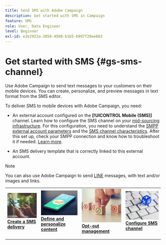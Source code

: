 ```yaml
---
title: Send SMS with Adobe Campaign
description: Get started with SMS in Campaign
feature: SMS
role: User, Data Engineer
level: Beginner
exl-id: e2e2922a-2058-4588-b1b5-6997f29ee663
---
```

# Get started with SMS {#gs-sms-channel}

Use Adobe Campaign to send text messages to your customers on their mobile devices. You can create, personalize, and preview messages in text format from the SMS editor.

To deliver SMS to mobile devices with Adobe Campaign, you need:

* An external account configured on the **[!UICONTROL Mobile (SMS)]** channel. Learn how to configure the SMS channel on your [mid-sourcing infrastructure](sms-mid-sourcing.md). For this configuration, you need to understand the [SMPP external account parameters](smpp-external-account.md) and the [SMS channel characteristics](sms-channel.md).
    After this set up, check your SMPP connection and know how to troubleshoot it if needed. [Learn more](smpp-connection.md).

* An SMS delivery template that is correctly linked to this external account.


>[!NOTE]
>
>You can also use Adobe Campaign to send [LINE](../../send/line.md) messages, with text and/or images and links.


<table style="table-layout:fixed"><tr style="border: 0;">
<td>
<a href="create-sms.md">
<img alt="Create SMS" src="../../assets/do-not-localize/sms-sending.jpg">
</a>
<div><a href="create-sms.md"><strong>Create a SMS delivery</strong>
</div>
<p>
</td>
<td>
<a href="sms-content.md">
<img alt="SMS Content" src="../../assets/do-not-localize/sms.jpg">
</a>
<div>
<a href="sms-content.md"><strong>Define and personalize content</strong></a>
</div>
<p></td>
<td>
<a href="sms-audience.md">
<img alt="Audience" src="../../assets/do-not-localize/sms-opt-out.jpg">
</a>
<div>
<a href="sms-audience.md"><strong>Opt-out management</strong></a>
</div>
<p>
</td>
<td>
<a href="smpp-external-account.md">
<img alt="Configuration" src="../../assets/do-not-localize/sms-config.jpg">
</a>
<div>
<a href="smpp-external-account.md"><strong>Configure SMS channel</strong></a>
</div>
<p>
</td>
</tr></table>
